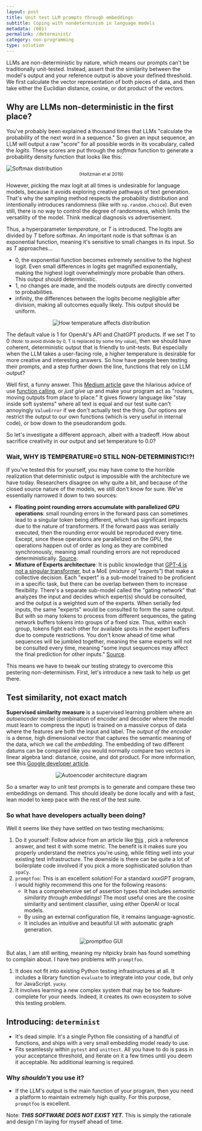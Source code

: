 ```yaml
---
layout: post
title: Unit test LLM prompts through embeddings
subtitle: Coping with nondeterminism in language models
metadata: (001)
permalink: /determinist/
category: non-programming
type: solution
---
```

LLMs are non-deterministic by nature, which means our prompts can't be traditionally unit-tested. Instead, assert that the similarity between the model's output and your reference output is above your defined threshold. We first calculate the vector representation of both pieces of data, and then take either the Euclidian distance, cosine, or dot product of the vectors.

## Why are LLMs non-deterministic in the first place?
You've probably been explained a thousand times that LLMs "calculate the probability of the next word in a sequence." So given an input sequence, an LLM will output a raw "score" for all possible words in its vocabulary, called the *logits*. These scores are put through the *softmax* function to generate a probability density function that looks like this:


<img src="/assets/determinist-dist.png" alt="Softmax distribution"/>
<div style="text-align: center;"><small>(Holtzman et al 2019)</small></div>

However, picking the max logit at all times is undesirable for language models, because it avoids exploring creative pathways of text generation. That's why the sampling method respects the probability distribution and intentionally introduces randomness (like with `np.random.choice`). But even still, there is no way to control the degree of randomness, which limits the versatility of the model. Think medical diagnosis vs advertisement.

Thus, a hyperparameter *temperature*, or *T* is introduced. The logits are divided by *T* before softmax. An important node is that softmax is an exponential function, meaning it's sensitive to small changes in its input. So as *T* approaches...
- 0, the exponential function becomes extremely sensitive to the highest logit. Even small differences in logits get magnified exponentially, making the highest logit overwhelmingly more probable than others. This output should deterministic.
- 1, no changes are made, and the models outputs are directly converted to probabilities.
- infinity, the differences between the logits become negligible after division, making all outcomes equally likely. This output should be uniform.

<div style="display: flex; justify-content: center;">
    <img src="/assets/determinist-temperature.gif" alt="How temperature affects distribution"/>
</div>

The default value is 1 for OpenAI's API and ChatGPT products. If we set *T* to 0 <small> (Note: to avoid divide by 0, T is replaced by some tiny value)</small>, then we should have coherent, deterministic output that is friendly to unit-tests. But especially when the LLM takes a user-facing role, a higher temperature is desirable for more creative and interesting answers. So how have people been testing their prompts, and a step further down the line, functions that rely on LLM output?

Well first, a funny answer. This [Medium article](https://medium.com/@tbarton_16336/the-challenge-of-integrating-llms-into-deterministic-systems-d9aa0542f793) gave the hilarious advice of use [function calling](https://platform.openai.com/docs/guides/function-calling), or *just give up* and make your program act as "routers, moving outputs from place to place." It gives flowery language like "stay inside soft systems" where all text is equal and our test suite can't annoyingly `ValueError` if we don't actually test the thing. Our options are restrict the output to our own functions (which is very useful in internal code), or bow down to the pseudorandom gods.

So let's investigate a different approach, albeit with a tradeoff. How about sacrifice creativity in our output and set temperature to 0.0?
### Wait, WHY IS TEMPERATURE=0 STILL NON-DETERMINISTIC!?!
If you've tested this for yourself, you may have come to the horrible realization that deterministic output is impossible with the architecture we have today. Researchers disagree on why quite a bit, and because of the closed source nature of the models, we still don't know for sure. We've essentially narrowed it down to two sources:
- **Floating point rounding errors accumulate with parallelized GPU operations**: small rounding errors in the forward pass can sometimes lead to a singular token being different, which has significant impacts due to the nature of transformers. If the forward pass was serially executed, then the rounding error would be reproduced every time. Except, since these operations are parallelized on the GPU, the operations happen out of order as long as they are combined synchronously, meaning small rounding errors are not reproduced deterministically. [Source](https://twitter.com/cwolferesearch/status/1671984854601220098?lang=en).
- **Mixture of Experts architecture**: It is public knowledge that [GPT-4 is not a singular transformer](https://www.semianalysis.com/p/gpt-4-architecture-infrastructure), but a MoE (*mixture of "experts"*) that make a collective decision. Each "expert" is a sub-model trained to be proficient in a specific task, but there can be overlap between them to increase flexibility. There's a separate sub-model called the "gating network" that analyzes the input and decides which expert(s) should be consulted, and the output is a weighted sum of the experts. When serially fed inputs, the same "experts" would be consulted to form the same output. But with so many tokens to process from different sequences, the gating network buffers tokens into groups of a fixed size. Thus, within each group, tokens fight each other for available spots in the expert buffers due to compute restrictions. You don't know ahead of time what sequences will be jumbled together, meaning the same experts will not be consulted every time, meaning "some input sequences may affect the final prediction for other inputs." [Source](https://152334h.github.io/blog/non-determinism-in-gpt-4/).

This means we have to tweak our testing strategy to overcome this pestering non-determinism. First, let's introduce a new task to help us get there.
## Test similarity, not exact match
**Supervised similarity measure** is a supervised learning problem where an *autoencoder* model (combination of encoder and decoder where the model must learn to compress the input) is trained on a massive corpus of data where the features are both the input and label. The *output of the encoder* is a dense, high dimensional vector that captures the semantic meaning of the data, which we call the *embedding*. The embedding of two different datums can be compared like you would normally compare two vectors in linear algebra land: distance, cosine, and dot product. For more information, see this [Google developer article](https://developers.google.com/machine-learning/clustering/similarity/supervised-similarity).

<div style="display: flex; justify-content: center;">
    <img src="/assets/determinist-autoencoder.png" alt="Autoencoder architecture diagram"/>
</div>

So a smarter way to unit test prompts is to generate and compare these two embeddings on demand. This should ideally be done locally and with a fast, lean model to keep pace with the rest of the test suite.
### So what have developers actually been doing?
Well it seems like they have settled on two testing mechanisms:
1. Do it yourself: Follow advice from an article like [this](https://prompt-lab.co/docs/eval) , pick a reference answer, and test it with some metric. The benefit is it makes sure you properly understand the metrics you're using, while fitting well into your existing test infrastructure. The downside is there can be quite a lot of boilerplate code involved if you pick a more sophisticated solution than `spaCy`.
2. `promptfoo`: This is an excellent solution! For a standard *xxxGPT* program, I would highly recommend this one for the following reasons:
	* It has a comprehensive set of assertion types that includes *semantic similarity through embeddings*! The most useful ones are the cosine similarity and sentiment classifier, using either OpenAI or local models.
	* By using an external configuration file, it remains language-agnostic. 
	* It includes an intuitive and beautiful UI with automatic graph generation. 

<div style="display: flex; justify-content: center;">
    <img src="/assets/determinist-promptfoo.png" alt="promptfoo GUI"/>
</div>

But alas, I am still writing, meaning my nitpicky brain has found something to complain about. I have two problems with `promptfoo`.
1. It does not fit into existing Python testing infrastructures at all. It includes a library function `evaluate` to integrate into your code, but only for JavaScript. <small>yucky</small>.
2. It involves learning a new complex system that may be too feature-complete for your needs. Indeed, it creates its own ecosystem to solve this testing problem.

## Introducing: `determinist`

* It's dead simple. It's a single Python file consisting of a handful of functions, and ships with a very small embedding model ready to use.
* Fits seamlessly within `pytest` and `unittest`. All you have to do is pass in your acceptance threshold, and iterate on it a few times until you deem it acceptable. No additional learning is required.

### Why *shouldn't* you use it?
* If the LLM's output is the main function of your program, then you need a platform to maintain extremely high quality. For this purpose, `promptfoo` is excellent.

Note: ***THIS SOFTWARE DOES NOT EXIST YET***. This is simply the rationale and design I'm laying for myself ahead of time.
